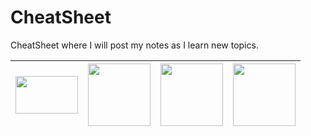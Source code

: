# CheatSheet
CheatSheet where I will post my notes as I learn new topics.



| [<img src="https://upload.wikimedia.org/wikipedia/commons/8/87/Sql_data_base_with_logo.png" width="100" height="60">](http://google.com.au/) | [<img src="https://uxwing.com/wp-content/themes/uxwing/download/brands-and-social-media/aws-icon.png" width="100" height="100">](http://google.com.au/)  | [<img src="https://seeklogo.com/images/D/docker-logo-6D6F987702-seeklogo.com.png" width="100" height="100">](http://google.com.au/)  | [<img src="https://upload.wikimedia.org/wikipedia/commons/7/7d/VMware_Workstation_Icon.png" width="100" height="100">](http://google.com.au/) |
| ------------- | ------------- | ------------- | ------------- |
